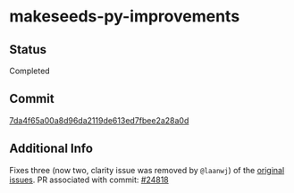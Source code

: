 # makeseeds-py-improvements

## Status
Completed

## Commit
[7da4f65a00a8d96da2119de613ed7fbee2a28a0d](https://github.com/bitcoin/bitcoin/commit/7da4f65a00a8d96da2119de613ed7fbee2a28a0d)

## Additional Info
Fixes three (now two, clarity issue was removed by `@laanwj`) of the [original issues](https://github.com/bitcoin/bitcoin/issues/17020). PR associated with commit: [#24818](https://github.com/bitcoin/bitcoin/pull/24818)
